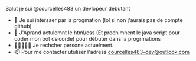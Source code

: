 Salut je sui @courcelles483 un dévlopeur débutant
- 👀 Je sui intérsaer par la progmation (lol si non j'aurais pas de compte github)
- 🧠 J'Aprand actulemnt le html/css (Et prochimnent le java script pour coder mon bot dsicorde) pour débuter dans la progrmations 
- 👨🏽‍🤝‍👨🏻 Je rechcher persone actuelment.
- 📫 Pour me contacter utuliser l'adress courcelles483-dev@outlook.com



